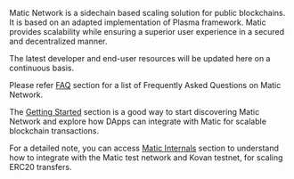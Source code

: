 Matic Network is a sidechain based scaling solution for public blockchains. It is based on an adapted implementation of Plasma framework. Matic provides scalability while ensuring a superior user experience in a secured and decentralized manner.

The latest developer and end-user resources will be updated here on a continuous basis.

Please refer [FAQ](/faq) section for a list of Frequently Asked Questions on Matic Network.

The [Getting Started](/getting-started) section is a good way to start discovering Matic Network and explore how DApps can integrate with Matic for scalable blockchain transactions.

For a detailed note, you can access [Matic Internals](/matic-internals) section to understand how to integrate with the Matic test network and Kovan testnet, for scaling ERC20 transfers.